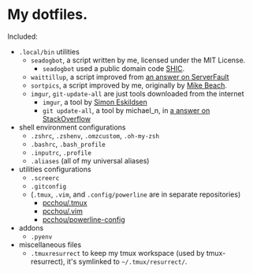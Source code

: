 My dotfiles.
============

Included:
* `.local/bin` utilities
  * `seadogbot`, a script written by me, licensed under the MIT License.
    * `seadogbot` used a public domain code [SHIC](http://github.com/halhen/shic).
  * `waittillup`, a script improved from [an answer on ServerFault](http://serverfault.com/a/545408)
  * `sortpics`, a script improved by me, originally by [Mike Beach](http://mikebeach.org/?p=4729).
  * `imgur`, `git-update-all` are just tools downloaded from the internet
    * `imgur`, a tool by [Simon Eskildsen](http://sirupsen.com/a-simple-imgur-bash-screenshot-utility/)
    * `git update-all`, a tool by michael_n, in [a answer on StackOverflow](http://stackoverflow.com/a/17180894/4537037)
* shell environment configurations
  * `.zshrc`, `.zshenv`, `.omzcustom`, `.oh-my-zsh`
  * `.bashrc`, `.bash_profile`
  * `.inputrc`, `.profile`
  * `.aliases` (all of my universal aliases)
* utilities configurations
  * `.screerc`
  * `.gitconfig`
  * (`.tmux`, `.vim`, and `.config/powerline` are in separate repositories)
    * [pcchou/.tmux](https://github.com/pcchou/.tmux)
    * [pcchou/.vim](https://github.com/pcchou/.vim)
    * [pcchou/powerline-config](https://github.com/pcchou/powerline-config)
* addons
  * `.pyenv`
* miscellaneous files
  * `.tmuxresurrect` to keep my tmux workspace (used by tmux-resurrect), it's symlinked to `~/.tmux/resurrect/`.
